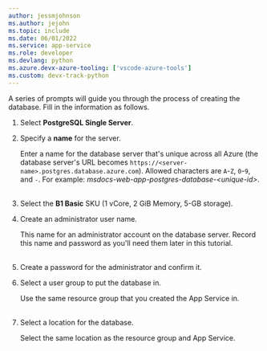 ```yaml
---
author: jessmjohnson
ms.author: jejohn
ms.topic: include
ms.date: 06/01/2022
ms.service: app-service
ms.role: developer
ms.devlang: python
ms.azure.devx-azure-tooling: ['vscode-azure-tools']
ms.custom: devx-track-python
---
```



A series of prompts will guide you through the process of creating the database. Fill in the information as follows.

1. Select **PostgreSQL Single Server**.

1. Specify a **name** for the server.

   Enter a name for the database server that's unique across all Azure (the database server's URL becomes `https://<server-name>.postgres.database.azure.com`). Allowed characters are `A`-`Z`, `0`-`9`, and `-`. For example: *msdocs-web-app-postgres-database-\<unique-id>*.<br><br>

1. Select the **B1 Basic** SKU (1 vCore, 2 GiB Memory, 5-GB storage).

1. Create an administrator user name.

   This name for an administrator account on the database server. Record this name and password as you'll need them later in this tutorial.<br><br>

1. Create a password for the administrator and confirm it.

1. Select a user group to put the database in.

   Use the same resource group that you created the App Service in.<br><br>

1. Select a location for the database.

   Select the same location as the resource group and App Service.
